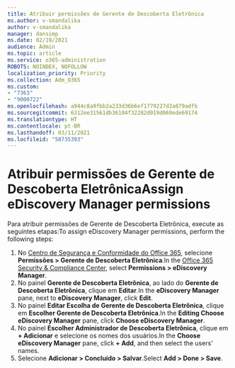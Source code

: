```yaml
---
title: Atribuir permissões de Gerente de Descoberta Eletrônica
ms.author: v-smandalika
author: v-smandalika
manager: dansimp
ms.date: 02/19/2021
audience: Admin
ms.topic: article
ms.service: o365-administration
ROBOTS: NOINDEX, NOFOLLOW
localization_priority: Priority
ms.collection: Adm_O365
ms.custom:
- "7363"
- "9000722"
ms.openlocfilehash: a944c8a9fbb2a233d36b6ef1779227d3a079adfb
ms.sourcegitcommit: 6312ee31561db36104f32282d019d069ede69174
ms.translationtype: HT
ms.contentlocale: pt-BR
ms.lasthandoff: 03/11/2021
ms.locfileid: "50735393"
---
```

# <a name="assign-ediscovery-manager-permissions"></a><span data-ttu-id="81847-102">Atribuir permissões de Gerente de Descoberta Eletrônica</span><span class="sxs-lookup"><span data-stu-id="81847-102">Assign eDiscovery Manager permissions</span></span>

<span data-ttu-id="81847-103">Para atribuir permissões de Gerente de Descoberta Eletrônica, execute as seguintes etapas:</span><span class="sxs-lookup"><span data-stu-id="81847-103">To assign eDiscovery Manager permissions, perform the following steps:</span></span>

1. <span data-ttu-id="81847-104">No [Centro de Segurança e Conformidade do Office 365](https://sip.protection.office.com/), selecione **Permissões > Gerente de Descoberta Eletrônica**.</span><span class="sxs-lookup"><span data-stu-id="81847-104">In the [Office 365 Security & Compliance Center](https://sip.protection.office.com/), select **Permissions > eDiscovery Manager**.</span></span>
2. <span data-ttu-id="81847-105">No painel **Gerente de Descoberta Eletrônica**, ao lado do **Gerente de Descoberta Eletrônica**, clique em **Editar**.</span><span class="sxs-lookup"><span data-stu-id="81847-105">In the **eDiscovery Manager** pane, next to **eDiscovery Manager**, click **Edit**.</span></span>
3. <span data-ttu-id="81847-106">No painel **Editar Escolha de Gerente de Descoberta Eletrônica**, clique em **Escolher Gerente de Descoberta Eletrônica**.</span><span class="sxs-lookup"><span data-stu-id="81847-106">In the **Editing Choose eDiscovery Manager** pane, click **Choose eDiscovery Manager**.</span></span>
4. <span data-ttu-id="81847-107">No painel **Escolher Administrador de Descoberta Eletrônica**, clique em **+ Adicionar** e selecione os nomes dos usuários.</span><span class="sxs-lookup"><span data-stu-id="81847-107">In the **Choose eDiscovery Manager** pane, click **+ Add**, and then select the users' names.</span></span>
5. <span data-ttu-id="81847-108">Selecione **Adicionar > Concluído > Salvar**.</span><span class="sxs-lookup"><span data-stu-id="81847-108">Select **Add > Done > Save**.</span></span>